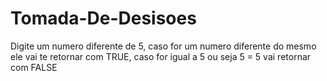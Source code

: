 # Tomada-De-Desisoes
Digite um numero diferente de 5, caso for um numero diferente do mesmo ele vai te retornar com TRUE, caso for igual a 5 ou seja 5 = 5 vai retornar com FALSE
